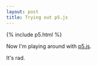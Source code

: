 ```yaml
---
layout: post
title: Trying out p5.js
---
```


{% include p5.html %}

Now I'm playing around with [p5.js](https://p5js.org/).

It's rad.

<script>
var critters = [];
// Scribble and settings
//var scribble = new Scribble();
// Default settings
//scribble.bowing = 1;
//scribble.roughness = 1;
//scribble.maxOffset = 2;
//scribble.numEllipseSteps = 9;


function setup() {
    createCanvas(windowWidth,windowHeight);
    //
    for (var i = 0; i < 50; i++) {
        critters.push(new Creature());
    }
}

function draw() {
    background('#ffffff');
    // Draw here
    for (var i = 0; i < critters.length; i++) {
        critters[i].update();
        critters[i].display();
    }
    //
}

function Creature() {
    //
    this.x = random(width);
    this.y = random(height);
    this.width = random(10, 50);
    this.speed = random(1, 2);
    this.r = random(255);
    this.g = random(255);
    this.b = random(255);

    var xSpeed = random(-this.speed, this.speed);
    var ySpeed = random(-this.speed, this.speed);

    //
    this.update = function() {
        this.x += xSpeed;
        this.y += ySpeed;

        if (this.x < (0 - this.width)) {
            this.x = windowWidth;
        }
        if (this.x > (windowWidth + this.width)) {
            this.x = 0;
        }
        if (this.y < (0 - this.width)) {
            this.y = windowHeight;
        }
        if (this.y > (windowHeight + this.width)) {
            this.y = 0;
        }



    }

    //
    this.display = function() {
        fill(this.r, this.g, this.b);
        strokeWeight(2);
        //stroke(this.r / 2, this.g / 2, this.b / 2);
        ellipse(this.x, this.y, this.width);
        //scribble.scribbleEllipse(this.x, this.y, this.width, this.width);

    }
};

</script>